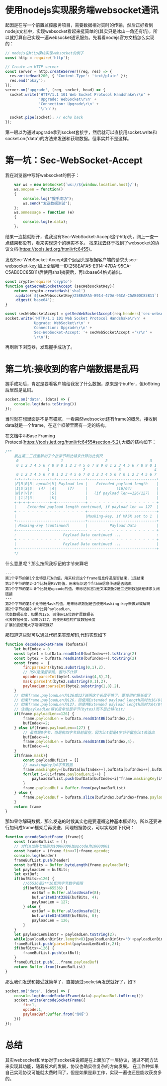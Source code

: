 # 使用nodejs实现服务端websocket通讯
起因是在写一个前置监控服务项目，需要数据相对实时的传输，然后正好看到nodejs文档中，实现websocket看起来挺简单的(其实只是冰山一角还有坑)，所以就打算自己实现一遍websocket通讯服务。先看看nodejs官方文档怎么实现的：
```js
// nodejs在http模块实现websocket的例子
const http = require('http');

// Create an HTTP server
const server = http.createServer((req, res) => {
  res.writeHead(200, { 'Content-Type': 'text/plain' });
  res.end('okay');
});
server.on('upgrade', (req, socket, head) => {
  socket.write('HTTP/1.1 101 Web Socket Protocol Handshake\r\n' +
               'Upgrade: WebSocket\r\n' +
               'Connection: Upgrade\r\n' +
               '\r\n');

  socket.pipe(socket); // echo back
});
```
第一眼以为通过upgrade拿到socket套接字，然后就可以直接用socket.write和socket.on('data')的方法来发送和获取数据。但事实并不是这样。

# 第一坑：Sec-WebSocket-Accept
我在浏览器中写好websocket的例子：
```js
    var ws = new WebSocket(`ws://${window.location.host}/`);
    ws.onopen = function()
    {
        console.log("握手成功");
        ws.send("发送数据测试");
    };      
    ws.onmessage = function (e) 
    { 
        console.log(e.data);
    };
```
结果一连接就断开，说我没有Sec-WebSocket-Accept这个http头，网上一查一点结果都没有，看来实现这个的确实不多。
找来找去终于找到了websocket的协议文档(https://tools.ietf.org/html/rfc6455)。

发现Sec-WebSocket-Accept这个返回头是根据客户端的请求头sec-websocket-key,加上全局唯一ID(258EAFA5-E914-47DA-95CA-C5AB0DC85B11)后使用sha1摘要后，再以base64格式输出。
```js
const crypto=require('crypto')
function getSecWebSocketAccept (secWebsocketKey){
    return crypto.createHash('sha1')
    .update(`${secWebsocketKey}258EAFA5-E914-47DA-95CA-C5AB0DC85B11`)
    .digest('base64');
}

const secWebSocketAccept = getSecWebSocketAccept(req.headers['sec-websocket-key'])
socket.write('HTTP/1.1 101 Web Socket Protocol Handshake\r\n' +
            'Upgrade: WebSocket\r\n' +
            'Connection: Upgrade\r\n' +
            'Sec-WebSocket-Accept: '+ secWebSocketAccept +'\r\n' +
            '\r\n');
```
再刷新下浏览器，发现握手成功了。

# 第二坑:接收到的客户端数据是乱码
握手成功后，肯定是要看客户端给我发了什么数据，原来是个buffer，但toString后居然是乱码。
```js
socket.on('data', (data) => {
    console.log(data.toString())
});
```
当时就在想里面是不是有猫腻，一看果然websocket还有frame的概念，接收到data就是一个frame，在这个框架里面有一定的结构。

在文档中叫Base Framing Protocol(https://tools.ietf.org/html/rfc6455#section-5.2),大概的结构如下：

```js
/**
    我在第二三行重新加了个按字节和比特来计算的比例尺
     0                   1                   2                   3
     0 1 2 3 4 5 6 7 8 9 0 1 2 3 4 5 6 7 8 9 0 1 2 3 4 5 6 7 8 9 0 1
                   1               2               3               4
     0 1 2 3 4 5 6 7 0 1 2 3 4 5 6 7 0 1 2 3 4 5 6 7 0 1 2 3 4 5 6 7
    +-+-+-+-+-------+-+-------------+-------------------------------+
    |F|R|R|R| opcode|M| Payload len |    Extended payload length    |
    |I|S|S|S|  (4)  |A|     (7)     |             (16/64)           |
    |N|V|V|V|       |S|             |   (if payload len==126/127)   |
    | |1|2|3|       |K|             |                               |
    +-+-+-+-+-------+-+-------------+ - - - - - - - - - - - - - - - +
    |     Extended payload length continued, if payload len == 127  |
    + - - - - - - - - - - - - - - - +-------------------------------+
    |                               |Masking-key, if MASK set to 1  |
    +-------------------------------+-------------------------------+
    | Masking-key (continued)       |          Payload Data         |
    +-------------------------------- - - - - - - - - - - - - - - - +
    :                     Payload Data continued ...                :
    + - - - - - - - - - - - - - - - - - - - - - - - - - - - - - - - +
    |                     Payload Data continued ...                |
    +---------------------------------------------------------------+
    */
```
什么意思呢？那么按照我标记的字节来算吧
```
---
第1个字节的第1个比特是FIN的值，用来标识这个frame信息传递是否结束，1是结束
第1个字节的第2-3个比特是RSV的值，用来标识这个frame信息传递是否结束
第1个字节的第4-8个比特是opcode的值，来标记状态1是文本数据2是二进制数据8是请求关闭链接
---
第2个字节的第1个比特是Mask的值，用来标识数据是否使用Masking-key来做异或解码
第2个字节的第2-8个比特PayloadLen,
代表数据长度，如果为126，则使用16位的扩展数据长
代表数据长度，如果为127，则使用8位的扩展数据长度
扩展长度使用大字端读取就好
```

那知道这些就可以通过代码来实现解码,代码实现如下
```js
function decodeSocketFrame (bufData){
    let bufIndex = 0
    const byte1 = bufData.readUInt8(bufIndex++).toString(2)
    const byte2 = bufData.readUInt8(bufIndex++).toString(2)
    const frame =  {
        fin:parseInt(byte1.substring(0,1),2),
        // RSV是保留字段，暂时不计算
        opcode:parseInt(byte1.substring(4,8),2),
        mask:parseInt(byte2.substring(0,1),2),
        payloadLen:parseInt(byte2.substring(1,8),2),
    }
    // 如果frame.payloadLen为126或127说明这个长度不够了，要使用扩展长度了
    // 如果frame.payloadLen为126，则使用Extended payload length同时为16/8字节数
    // 如果frame.payloadLen为127，则使用Extended payload length同时为64/8字节数
    // 注意payloadLen得长度单位是字节(bytes)而不是比特(bit)
    if(frame.payloadLen==126) {
        frame.payloadLen = bufData.readUIntBE(bufIndex,2);
        bufIndex+=2;
    } else if(frame.payloadLen==127) {
        // 虽然是8字节，但是前四字节目前留空，因为int型是4字节不留空int会溢出
        bufIndex+=4;
        frame.payloadLen = bufData.readUIntBE(bufIndex,4);
        bufIndex+=4;
    }
    if(frame.mask){
        const payloadBufList = []
        // maskingKey为4字节数据
        frame.maskingKey=[bufData[bufIndex++],bufData[bufIndex++],bufData[bufIndex++],bufData[bufIndex++]];
        for(let i=0;i<frame.payloadLen;i++) {
            payloadBufList.push(bufData[bufIndex+i]^frame.maskingKey[i%4]);
        }
        frame.payloadBuf = Buffer.from(payloadBufList)
    } else {
        frame.payloadBuf = bufData.slice(bufIndex,bufIndex+frame.payloadLen)
    }
    return frame
}
```

那如果你解码数据，那么发送的时候其实也是要遵循这种基本框架的，所以还要进行加码成frame框架后再发送，同理根据协议，可以实现如下代码：
```js
function encodeSocketFrame (frame){
    const frameBufList = [];
    // 对fin位移七位则为10000000加opcode为10000001
    const header = (frame.fin<<7)+frame.opcode;
    console.log(header)
    frameBufList.push(header)
    const bufBits = Buffer.byteLength(frame.payloadBuf);
    let payloadLen = bufBits;
    let extBuf;
    if(bufBits>=126) {
        //65536是2**16即两字节数字极限
        if(bufBits>=65536) {
            extBuf = Buffer.allocUnsafe(8);
            buf.writeUInt32BE(bufBits, 4);
            payloadLen = 127;
        } else {
            extBuf = Buffer.allocUnsafe(2);
            buf.writeUInt16BE(bufBits, 0);
            payloadLen = 126;
        }
    }
    let payloadLenBinStr = payloadLen.toString(2);
    while(payloadLenBinStr.length<8){payloadLenBinStr='0'+payloadLenBinStr;}
    frameBufList.push(parseInt(payloadLenBinStr,2));
    if(bufBits>=126) {
        frameBufList.push(extBuf);
    }
    frameBufList.push(...frame.payloadBuf)
    return Buffer.from(frameBufList)
}
```

那么我们发送和接受就简单了，直接通过socket再发送就好了，如下
```js
socket.on('data', (data) => {
    console.log(decodeSocketFrame(data).payloadBuf.toString())
    socket.write(encodeSocketFrame({
        fin:1,
        opcode:1,
        payloadBuf:Buffer.from('你好')
    }))
});
```

# 总结
其实websocket和http对于socket来说都是在上面加了一层协议，通过不同方法来实现其功能，随着技术的发展，协议也确实往复杂的方向发展。
在工作种如果自己实现协议可能就太费时间了，但是如果是非工作，实现一遍也还是能收获良多的。